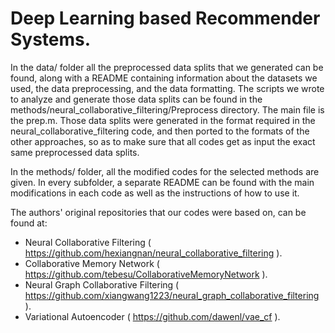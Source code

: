 # Deep Learning based Recommender Systems.

In the data/ folder all the preprocessed data splits that we generated can be found, along with a README containing information about the datasets we used, the data preprocessing, and the data formatting.
The scripts we wrote to analyze and generate those data splits can be found in the methods/neural_collaborative_filtering/Preprocess directory.
The main file is the prep.m.
Those data splits were generated in the format required in the neural_collaborative_filtering code, and then ported to the formats of the other approaches, so as to make sure that all codes get as input the exact same preprocessed data splits.

In the methods/ folder, all the modified codes for the selected methods are given.
In every subfolder, a separate README can be found with the main modifications in each code as well as the instructions of how to use it.

The authors' original repositories that our codes were based on, can be found at:
- Neural Collaborative Filtering ( https://github.com/hexiangnan/neural_collaborative_filtering ).
- Collaborative Memory Network ( https://github.com/tebesu/CollaborativeMemoryNetwork ).
- Neural Graph Collaborative Filtering ( https://github.com/xiangwang1223/neural_graph_collaborative_filtering ).
- Variational Autoencoder ( https://github.com/dawenl/vae_cf ).
